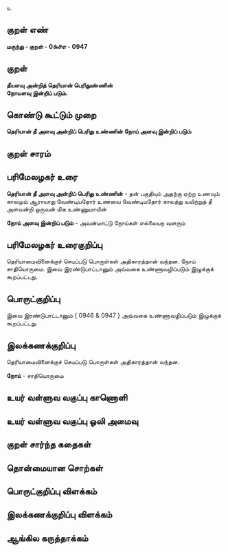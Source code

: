 உ

## குறள் எண் 

**மருந்து - குறள் - 0௯௪எ - 0947**

## குறள் 

**தீயளவு அன்றித் தெரியான் பெரிதுண்ணின்  
நோயளவு இன்றிப் படும்.** 

## கொண்டு கூட்டும் முறை

**தெரியான் தீ அளவு அன்றிப் பெரிது உண்ணின் நோய் அளவு இன்றிப் படும்**

## குறள் சாரம் 


## பரிமேலழகர் உரை

**தெரியான் தீ அளவு அன்றிப் பெரிது உண்ணின்** - தன் பகுதியும் அதற்கு ஏற்ற உணவும் காலமும் ஆராயாது வேண்டியதோர் உணவை வேண்டியதோர் காலத்து வயிற்றுத் தீ அளவன்றி ஒருவன் மிக உண்ணுமாயின் 

**நோய் அளவு இன்றிப் படும்** - அவன்மாட்டு நோய்கள் எல்லையற வளரும்

## பரிமேலழகர் உரைகுறிப்பு   

தெரியாமைவினைக்குச் செயப்படு பொருள்கள் அதிகாரத்தான் வந்தன. நோய் சாதியொருமை. இவை இரண்டுபாட்டானும் அவ்வகை உண்ணாவழிப்படும் இழுக்குக் கூறப்பட்டது.

## பொருட்குறிப்பு 

இவை இரண்டுபாட்டானும் { 0946 & 0947 } அவ்வகை உண்ணாவழிப்படும் இழுக்குக் கூறப்பட்டது.

## இலக்கணக்குறிப்பு  

தெரியாமைவினைக்குச் செயப்படு பொருள்கள் அதிகாரத்தான் வந்தன. 

**நோய்** - சாதியொருமை

## உயர் வள்ளுவ வகுப்பு காணொளி


## உயர் வள்ளுவ வகுப்பு ஒலி அமைவு 

 
## குறள் சார்ந்த கதைகள் 


## தொன்மையான சொற்கள்


## பொருட்குறிப்பு விளக்கம்


## இலக்கணக்குறிப்பு விளக்கம்


## ஆங்கில கருத்தாக்கம் 


